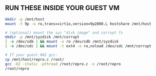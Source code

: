 ## RUN THESE INSIDE YOUR GUEST VM
```bash # mount host folder (read-only for safety)
mkdir -p /mnt/host
mount -t 9p -o ro,trans=virtio,version=9p2000.L hostshare /mnt/host

# (optional) mount the syz "disk image" and corrupt fs
mkdir -p /mnt/syzdisk /mnt/corrupt
[ -e /dev/sdb ] && mount -o ro /dev/sdb /mnt/syzdisk
[ -e /dev/sdc ] && mount -t ext4 -o ro,noload /dev/sdc /mnt/corrupt

# If your guest HAS gcc:
cp /mnt/host/repro.c /root/
gcc -O2 -static -pthread /root/repro.c -o /root/repro
/root/repro
```
